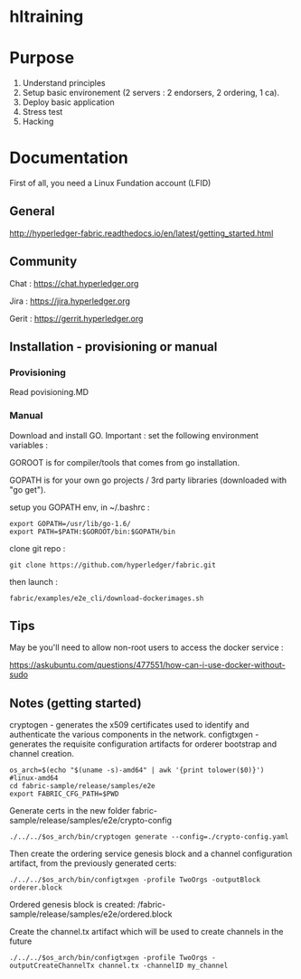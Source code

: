 # hltraining

# Purpose
1. Understand principles
2. Setup basic environement (2 servers : 2 endorsers, 2 ordering, 1 ca).
3. Deploy basic application
4. Stress test
5. Hacking


# Documentation

First of all, you need a Linux Fundation account (LFID)

## General
http://hyperledger-fabric.readthedocs.io/en/latest/getting_started.html

## Community
Chat : https://chat.hyperledger.org

Jira : https://jira.hyperledger.org

Gerit : https://gerrit.hyperledger.org

## Installation - provisioning or manual

### Provisioning

Read povisioning.MD

### Manual

Download and install GO.
Important : set the following environment variables :

GOROOT is for compiler/tools that comes from go installation.

GOPATH is for your own go projects / 3rd party libraries (downloaded with "go get").

setup you GOPATH env, in ~/.bashrc :

    export GOPATH=/usr/lib/go-1.6/
    export PATH=$PATH:$GOROOT/bin:$GOPATH/bin

clone git repo :

    git clone https://github.com/hyperledger/fabric.git

then launch :

    fabric/examples/e2e_cli/download-dockerimages.sh

## Tips
May be you'll need to allow non-root users to access the docker service :

https://askubuntu.com/questions/477551/how-can-i-use-docker-without-sudo

## Notes (getting started)

cryptogen - generates the x509 certificates used to identify and authenticate the various components in the network.
configtxgen - generates the requisite configuration artifacts for orderer bootstrap and channel creation.

    os_arch=$(echo "$(uname -s)-amd64" | awk '{print tolower($0)}')    #linux-amd64
    cd fabric-sample/release/samples/e2e
    export FABRIC_CFG_PATH=$PWD

Generate certs in the new folder fabric-sample/release/samples/e2e/crypto-config

    ./../../$os_arch/bin/cryptogen generate --config=./crypto-config.yaml

Then create the ordering service genesis block and a channel configuration artifact, from the previously generated certs:

    ./../../$os_arch/bin/configtxgen -profile TwoOrgs -outputBlock orderer.block

Ordered genesis block is created: /fabric-sample/release/samples/e2e/ordered.block

Create the channel.tx artifact which will be used to create channels in the future

    ./../../$os_arch/bin/configtxgen -profile TwoOrgs -outputCreateChannelTx channel.tx -channelID my_channel
